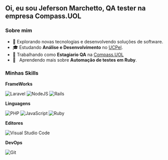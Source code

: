 ## Oi, eu sou Jeferson Marchetto, QA tester na empresa Compass.UOL


<h3>Sobre mim</h3>

- 🤔 Explorando novas tecnologias e desenvolvendo soluções de software.
- 🎓 Estudando **Análise e Desenvolvimento** no <a href="https://ucpel.edu.br/">UCPel</a>.
- 💼 Trabalhando como **Estagiario QA** na <a href="https://compass.uol/pt/home/?utm_source=google-ads&utm_medium=ppc&utm_campaign=compasso-uol-institucional&utm_term=compass%20uol&gad=1&gclid=Cj0KCQjwoeemBhCfARIsADR2QCvG1SNRwmbxLcAiZX2iGqpwzLjjE2VJp8Xg7FnVxTk6sY2jvZUkozkaAubyEALw_wcB">Compass.UOL</a>
- 🌱 &nbsp; Aprendendo mais sobre **Automação de testes em Ruby**.

<h3>Minhas Skills</h3>

**FrameWorks**

![Laravel](https://img.shields.io/badge/laravel-%23FF2D20.svg?style=for-the-badge&logo=laravel&logoColor=white)
![NodeJS](https://img.shields.io/badge/node.js-6DA55F?style=for-the-badge&logo=node.js&logoColor=white)
![Rails](https://img.shields.io/badge/rails-%23CC0000.svg?style=for-the-badge&logo=ruby-on-rails&logoColor=white)


**Linguagens**

![PHP](https://img.shields.io/badge/php-%23777BB4.svg?style=for-the-badge&logo=php&logoColor=white)
![JavaScript](https://img.shields.io/badge/javascript-%23323330.svg?style=for-the-badge&logo=javascript&logoColor=%23F7DF1E)
![Ruby](https://img.shields.io/badge/ruby-%23CC342D.svg?style=for-the-badge&logo=ruby&logoColor=white)


**Editores**

![Visual Studio Code](https://img.shields.io/badge/Visual%20Studio%20Code-0078d7.svg?style=for-the-badge&logo=visual-studio-code&logoColor=white)


**DevOps**

![Git](https://img.shields.io/badge/-Git-333333?style=flat&logo=git)

